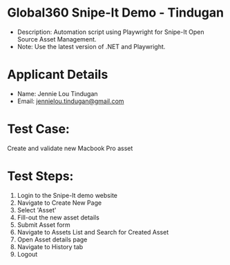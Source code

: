 # Global360 Snipe-It Demo - Tindugan

- Description:
Automation script using Playwright for Snipe-It Open Source Asset Management.
- Note:
Use the latest version of .NET and Playwright.

# Applicant Details
- Name: Jennie Lou Tindugan
- Email: jennielou.tindugan@gmail.com


# Test Case: 
Create and validate new Macbook Pro asset

# Test Steps: 
1. Login to the Snipe-It demo website
2. Navigate to Create New Page
3. Select 'Asset' 
4. Fill-out the new asset details
5. Submit Asset form
6. Navigate to Assets List and Search for Created Asset
7. Open Asset details page
8. Navigate to History tab 
9. Logout 
